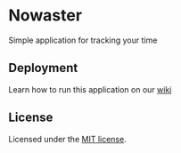 # Nowaster

Simple application for tracking your time

## Deployment

Learn how to run this application on our [wiki](https://github.com/Kobu-Labs/nowaster-web/wiki/Running-the-app)

## License

Licensed under the [MIT license](https://github.com/shadcn/ui/blob/main/LICENSE.md).
